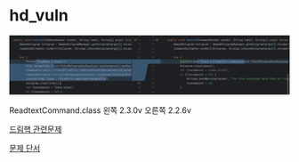 # hd_vuln

![사진1](https://github.com/jkh011120/hd_vuln/blob/main/%EC%82%AC%EC%A7%84.png)

ReadtextCommand.class
왼쪽 2.3.0v 오른쪽 2.2.6v

[드림핵 관련문제](https://dreamhack.io/wargame/challenges/1141)

[문제 단서](https://www.spigotmc.org/resources/holographicdisplays-path-exploit-fix.48469/)
